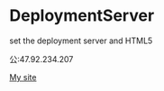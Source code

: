 # DeploymentServer
 set the deployment server and HTML5

公:47.92.234.207

[My site](http://47.92.234.207)